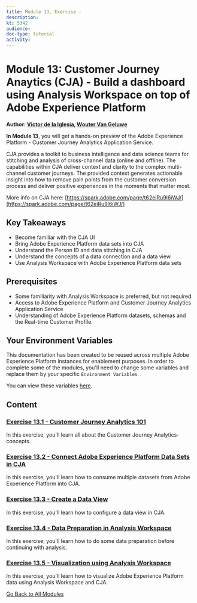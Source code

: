 ```yaml
---
title: Module 13, Exercise - 
description: 
kt: 5342
audience: 
doc-type: tutorial
activity: 
---
```


# Module 13: Customer Journey Anaytics (CJA) - Build a dashboard using Analysis Workspace on top of Adobe Experience Platform

**Author: [Victor de la Iglesia](https://www.linkedin.com/in/victordelaiglesia/), [Wouter Van Geluwe](https://www.linkedin.com/in/woutervangeluwe/)**

**In Module 13**, you will get a hands-on preview of the Adobe Experience Platform - Customer Journey Analytics Application Service.

CJA provides a toolkit to business intelligence and data science teams for stitching and analysis of cross-channel data (online and offline). The capabilities within CJA deliver context and clarity to the complex multi-channel customer journeys. The provided context generates actionable insight into how to remove pain points from the customer conversion process and deliver positive experiences in the moments that matter most.

More info on CJA here: [https://spark.adobe.com/page/t62eiRu9l6iWJ/](https://spark.adobe.com/page/t62eiRu9l6iWJ/)

## Key Takeaways

* Become familiar with the CJA UI
* Bring Adobe Experience Platform data sets into CJA
* Understand the Person ID and data stitching in CJA
* Understand the concepts of a data connection and a data view
* Use Analysis Workspace with Adobe Experience Platform data sets

## Prerequisites

* Some familiarity with Analysis Workspace is preferred, but not required
* Access to Adobe Experience Platform and Customer Journey Analytics Application Service
* Understanding of Adobe Experience Platform datasets, schemas and the Real-time Customer Profile.

## Your Environment Variables

This documentation has been created to be reused across multiple Adobe Experience Platform instances for enablement purposes.
In order to complete some of the modules, you'll need to change some variables and replace them by your specific ``Environment Variables``.

You can view these variables [here](../../environment.md).

## Content

### [Exercise 13.1 - Customer Journey Analytics 101](./ex1.md)

In this exercise, you'll learn all about the Customer Journey Analytics-concepts.

### [Exercise 13.2 - Connect Adobe Experience Platform Data Sets in CJA](./ex2.md)

In this exercise, you'll learn how to consume multiple datasets from Adobe Experience Platform into CJA.

### [Exercise 13.3 - Create a Data View](./ex3.md)

In this exercise, you'll learn how to configure a data view in CJA.

### [Exercise 13.4 - Data Preparation in Analysis Workspace](./ex4.md)

In this exercise, you'll learn how to do some data preparation before continuing with analysis.

### [Exercise 13.5 - Visualization using Analysis Workspace](./ex5.md)

In this exercise, you'll learn how to visualize Adobe Experience Platform data using Analysis Workspace and CJA.

[Go Back to All Modules](../../README.md)

